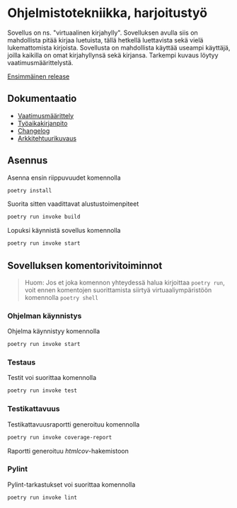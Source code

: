 # Ohjelmistotekniikka, harjoitustyö

Sovellus on ns. "virtuaalinen kirjahylly". Sovelluksen avulla siis on mahdollista pitää kirjaa luetuista, tällä hetkellä luettavista sekä vielä lukemattomista kirjoista. Sovellusta on mahdollista käyttää useampi käyttäjä, joilla kaikilla on omat kirjahyllynsä sekä kirjansa. Tarkempi kuvaus löytyy vaatimusmäärittelystä.

[Ensimmäinen release](https://github.com/helinal/ot-harjoitustyo/releases/tag/viikko5)

## Dokumentaatio

- [Vaatimusmäärittely](https://github.com/helinal/ot-harjoitustyo/blob/main/dokumentaatio/vaatimusmaarittely.md)
- [Työaikakirjanpito](https://github.com/helinal/ot-harjoitustyo/blob/main/dokumentaatio/tuntikirjanpito.md)
- [Changelog](https://github.com/helinal/ot-harjoitustyo/blob/main/dokumentaatio/changelog.md)
- [Arkkitehtuurikuvaus](https://github.com/helinal/ot-harjoitustyo/blob/main/dokumentaatio/arkkitehtuuri.md)

## Asennus

Asenna ensin riippuvuudet komennolla

```bash
poetry install
```

Suorita sitten vaadittavat alustustoimenpiteet

```bash
poetry run invoke build
```

Lopuksi käynnistä sovellus komennolla

```bash
poetry run invoke start
```

## Sovelluksen komentorivitoiminnot

> Huom: Jos et joka komennon yhteydessä halua kirjoittaa `poetry run`, voit ennen komentojen suorittamista siirtyä virtuaaliympäristöön komennolla `poetry shell`


### Ohjelman käynnistys

Ohjelma käynnistyy komennolla

```bash
poetry run invoke start
```

### Testaus

Testit voi suorittaa komennolla

```bash
poetry run invoke test
```

### Testikattavuus

Testikattavuusraportti generoituu komennolla

```bash
poetry run invoke coverage-report
```

Raportti generoituu _htmlcov_-hakemistoon

### Pylint

Pylint-tarkastukset voi suorittaa komennolla

```bash
poetry run invoke lint
```
